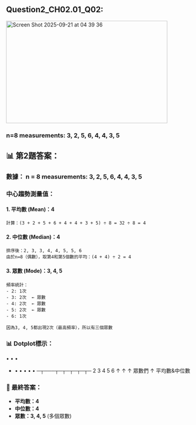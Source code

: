 ## Question2_CH02.01_Q02:
  
<img width="438" height="278" alt="Screen Shot 2025-09-21 at 04 39 36" src="https://github.com/user-attachments/assets/366086eb-9138-42cc-a947-2a5280351913" />

### n=8 measurements: 3, 2, 5, 6, 4, 4, 3, 5

## 📊 **第2題答案：**

### **數據：** n = 8 measurements: 3, 2, 5, 6, 4, 4, 3, 5

### **中心趨勢測量值：**

#### **1. 平均數 (Mean)：4**
```
計算：(3 + 2 + 5 + 6 + 4 + 4 + 3 + 5) ÷ 8 = 32 ÷ 8 = 4
```

#### **2. 中位數 (Median)：4**  
```
排序後：2, 3, 3, 4, 4, 5, 5, 6
由於n=8（偶數），取第4和第5個數的平均：(4 + 4) ÷ 2 = 4
```

#### **3. 眾數 (Mode)：3, 4, 5**
```
頻率統計：
- 2: 1次
- 3: 2次  ← 眾數
- 4: 2次  ← 眾數  
- 5: 2次  ← 眾數
- 6: 1次

因為3, 4, 5都出現2次（最高頻率），所以有三個眾數
```
### 📊 **Dotplot標示：**

•
    •     •
-   • • • •   •
─┬───┬─┬─┬─┬─┬─
 2   3 4 5 6
     ↑ ↑ ↑
   眾數們
     ↑
  平均數&中位數

### **🎯 最終答案：**
- **平均數：4**
- **中位數：4**  
- **眾數：3, 4, 5** (多個眾數)



